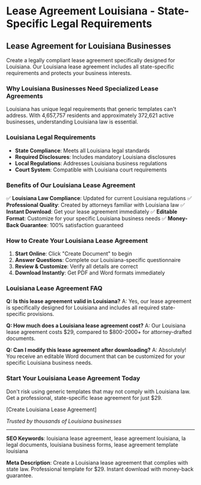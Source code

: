 # Lease Agreement Louisiana - State-Specific Legal Requirements

## Lease Agreement for Louisiana Businesses

Create a legally compliant lease agreement specifically designed for Louisiana. Our Louisiana lease agreement includes all state-specific requirements and protects your business interests.

### Why Louisiana Businesses Need Specialized Lease Agreements

Louisiana has unique legal requirements that generic templates can't address. With 4,657,757 residents and approximately 372,621 active businesses, understanding Louisiana law is essential.

### Louisiana Legal Requirements

- **State Compliance**: Meets all Louisiana legal standards
- **Required Disclosures**: Includes mandatory Louisiana disclosures
- **Local Regulations**: Addresses Louisiana business regulations
- **Court System**: Compatible with Louisiana court requirements

### Benefits of Our Louisiana Lease Agreement

✅ **Louisiana Law Compliance**: Updated for current Louisiana regulations
✅ **Professional Quality**: Created by attorneys familiar with Louisiana law
✅ **Instant Download**: Get your lease agreement immediately
✅ **Editable Format**: Customize for your specific Louisiana business needs
✅ **Money-Back Guarantee**: 100% satisfaction guaranteed

### How to Create Your Louisiana Lease Agreement

1. **Start Online**: Click "Create Document" to begin
2. **Answer Questions**: Complete our Louisiana-specific questionnaire
3. **Review & Customize**: Verify all details are correct
4. **Download Instantly**: Get PDF and Word formats immediately

### Louisiana Lease Agreement FAQ

**Q: Is this lease agreement valid in Louisiana?**
A: Yes, our lease agreement is specifically designed for Louisiana and includes all required state-specific provisions.

**Q: How much does a Louisiana lease agreement cost?**
A: Our Louisiana lease agreement costs $29, compared to $800-2000+ for attorney-drafted documents.

**Q: Can I modify this lease agreement after downloading?**
A: Absolutely! You receive an editable Word document that can be customized for your specific Louisiana business needs.

### Start Your Louisiana Lease Agreement Today

Don't risk using generic templates that may not comply with Louisiana law. Get a professional, state-specific lease agreement for just $29.

[Create Louisiana Lease Agreement]

*Trusted by thousands of Louisiana businesses*

---

**SEO Keywords**: louisiana lease agreement, lease agreement louisiana, la legal documents, louisiana business forms, lease agreement template louisiana

**Meta Description**: Create a Louisiana lease agreement that complies with state law. Professional template for $29. Instant download with money-back guarantee.
